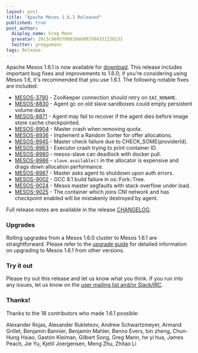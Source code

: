 ```yaml
---
layout: post
title: "Apache Mesos 1.6.1 Released"
published: true
post_author:
  display_name: Greg Mann
  gravatar: 20c5c9695f0891b6b093704331238133
  twitter: greggomann
tags: Release
---
```


Apache Mesos 1.6.1 is now available for [download](http://mesos.apache.org/downloads). This release includes important bug fixes and improvements to 1.6.0; if you're considering using Mesos 1.6, it's recommended that you use 1.6.1. The following notable fixes are included:

* [MESOS-3790](https://issues.apache.org/jira/browse/MESOS-3790) - ZooKeeper connection should retry on `EAI_NONAME`.
* [MESOS-8830](https://issues.apache.org/jira/browse/MESOS-8830) - Agent gc on old slave sandboxes could empty persistent volume data
* [MESOS-8871](https://issues.apache.org/jira/browse/MESOS-8871) - Agent may fail to recover if the agent dies before image store cache checkpointed.
* [MESOS-8904](https://issues.apache.org/jira/browse/MESOS-8904) - Master crash when removing quota.
* [MESOS-8936](https://issues.apache.org/jira/browse/MESOS-8936) - Implement a Random Sorter for offer allocations.
* [MESOS-8945](https://issues.apache.org/jira/browse/MESOS-8945) - Master check failure due to CHECK_SOME(providerId).
* [MESOS-8963](https://issues.apache.org/jira/browse/MESOS-8963) - Executor crash trying to print container ID.
* [MESOS-8980](https://issues.apache.org/jira/browse/MESOS-8980) - mesos-slave can deadlock with docker pull.
* [MESOS-8986](https://issues.apache.org/jira/browse/MESOS-8986) - `slave.available()` in the allocator is expensive and drags down allocation performance.
* [MESOS-8987](https://issues.apache.org/jira/browse/MESOS-8987) - Master asks agent to shutdown upon auth errors.
* [MESOS-9002](https://issues.apache.org/jira/browse/MESOS-9002) - GCC 8.1 build failure in os::Fork::Tree.
* [MESOS-9024](https://issues.apache.org/jira/browse/MESOS-9024) - Mesos master segfaults with stack overflow under load.
* [MESOS-9025](https://issues.apache.org/jira/browse/MESOS-9025) - The container which joins CNI network and has checkpoint enabled will be mistakenly destroyed by agent.

Full release notes are available in the release [CHANGELOG](https://gitbox.apache.org/repos/asf?p=mesos.git;a=blob_plain;f=CHANGELOG;hb=1.6.1).

### Upgrades

Rolling upgrades from a Mesos 1.6.0 cluster to Mesos 1.6.1 are straightforward. Please refer to the [upgrade guide](http://mesos.apache.org/documentation/latest/upgrades/) for detailed information on upgrading to Mesos 1.6.1 from other versions.

### Try it out

Please try out this release and let us know what you think. If you run into any issues, let us know on the [user mailing list and/or Slack/IRC](https://mesos.apache.org/community).

### Thanks!

Thanks to the 18 contributors who made 1.6.1 possible:

Alexander Rojas, Alexander Rukletsov, Andrew Schwartzmeyer, Armand Grillet, Benjamin Bannier, Benjamin Mahler, Benno Evers, bin zheng, Chun-Hung Hsiao, Gastón Kleiman, Gilbert Song, Greg Mann, he yi hua, James Peach, Jie Yu, Kjetil Joergensen, Meng Zhu, Zhitao Li
